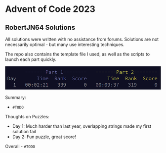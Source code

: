 # Advent of Code 2023
## RobertJN64 Solutions

All solutions were written with no assistance from forums.
Solutions are not necessarily optimal - but many use interesting
techniques.

The repo also contains the template file I used, as well as the scripts
to launch each part quickly.

![TODO - leaderboard picture](Leaderboard.png)

Summary:
 - `#TODO`

Thoughts on Puzzles:
 - Day 1: Much harder than last year, overlapping strings made my first solution fail
 - Day 2: Fun puzzle, great score!

Overall - `#TODO`